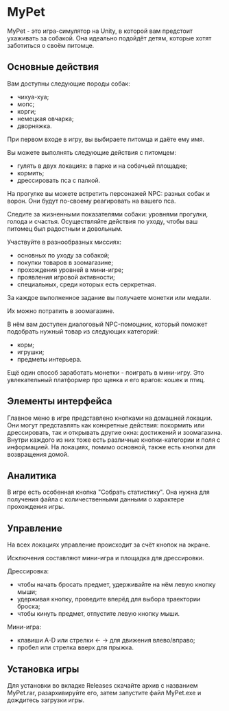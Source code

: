 # MyPet

MyPet - это игра-симулятор на Unity, в которой вам предстоит ухаживать за собакой. Она идеально подойдёт детям, которые хотят заботиться о своём питомце.

## Основные действия

Вам доступны следующие породы собак: 
* чихуа-хуа;
* мопс;
* корги;
* немецкая овчарка;
* дворняжка.

При первом входе в игру, вы выбираете питомца и даёте ему имя.

Вы можете выполнять следующие действия с питомцем:
* гулять в двух локациях: в парке и на собачьей площадке;
* кормить;
* дрессировать пса с палкой.

На прогулке вы можете встретить персонажей NPC: разных собак и ворон. Они будут по-своему реагировать на вашего пса.

Следите за жизненными показателями собаки: уровнями прогулки, голода и счастья. Осуществляйте действия по уходу, чтобы ваш питомец был радостным и довольным.

Участвуйте в разнообразных миссиях:
* основных по уходу за собакой;
* покупки товаров в зоомагазине;
* прохождения уровней в мини-игре;
* проявления игровой активности;
* специальных, среди которых есть серкретная.

За каждое выполненное задание вы получаете монетки или медали.

Их можно потратить в зоомагазине.

В нём вам доступен диалоговый NPC-помощник, который поможет подобрать нужный товар из следующих категорий:
* корм;
* игрушки;
* предметы интерьера.

Ещё один способ заработать монетки - поиграть в мини-игру. Это увлекательный платформер про щенка и его врагов: кошек и птиц.

## Элементы интерфейса

Главное меню в игре представлено кнопками на домашней локации. Они могут представлять как конкретные действия: покормить или дрессировать, так и открывать другие окна: достижений и зоомагазина. Внутри каждого из них тоже есть различные кнопки-категории и поля с информацией. На локациях, помимо основной, также есть кнопки для возвращения домой.

## Аналитика

В игре есть особенная кнопка "Собрать статистику". Она нужна для получения файла с количественными данными о характере прохождения игры.

## Управление

На всех локациях управление происходит за счёт кнопок на экране.

Исключения составляют мини-игра и площадка для дрессировки.

Дрессировка:
* чтобы начать бросать предмет, удерживайте на нём левую кнопку мыши;
* удерживая кнопку, проведите вперёд для выбора траектории броска;
* чтобы кинуть предмет, отпустите левую кнопку мыши.

Мини-игра:
* клавиши A-D или стрелки <- -> для движения влево/вправо;
* пробел или стрелка вверх для прыжка.

## Установка игры
Для установки во вкладке Releases скачайте архив с названием MyPet.rar, разархивируйте его, затем запустите файл MyPet.exe и дождитесь загрузки игры. 

